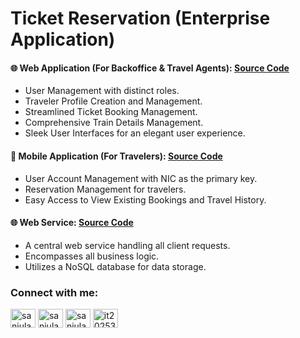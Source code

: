 
# Ticket Reservation (Enterprise Application)

#### 🌐 Web Application (For Backoffice & Travel Agents): [Source Code](https://github.com/Sanjula-Dulshan/Reservation_Web_Client)

- User Management with distinct roles.
- Traveler Profile Creation and Management.
- Streamlined Ticket Booking Management.
- Comprehensive Train Details Management.
- Sleek User Interfaces for an elegant user experience.

#### 📱 Mobile Application (For Travelers): [Source Code](https://github.com/Sanjula-Dulshan/Reservation_Mobile_Client)

- User Account Management with NIC as the primary key.
- Reservation Management for travelers.
- Easy Access to View Existing Bookings and Travel History.

#### 🌐 Web Service: [Source Code](https://github.com/Sanjula-Dulshan/Reservation_Server)
- A central web service handling all client requests.
- Encompasses all business logic.
- Utilizes a NoSQL database for data storage.


<h3 align="left">Connect with me:</h3>
<p align="left">
<a href="https://linkedin.com/in/sanjula-dulshan-154329203/" target="blank"><img align="center" src="https://raw.githubusercontent.com/rahuldkjain/github-profile-readme-generator/master/src/images/icons/Social/linked-in-alt.svg" alt="sanjula-dulshan-154329203/" height="30" width="40" /></a>
<a href="https://fb.com/sanjula.dulshan.37" target="blank"><img align="center" src="https://raw.githubusercontent.com/rahuldkjain/github-profile-readme-generator/master/src/images/icons/Social/facebook.svg" alt="sanjula.dulshan.37" height="30" width="40" /></a>
<a href="https://instagram.com/sanjula_dulshan_" target="blank"><img align="center" src="https://raw.githubusercontent.com/rahuldkjain/github-profile-readme-generator/master/src/images/icons/Social/instagram.svg" alt="sanjula_dulshan_" height="30" width="40" /></a>
<a href="https://www.hackerrank.com/profile/sdulshan10" target="blank"><img align="center" src="https://raw.githubusercontent.com/rahuldkjain/github-profile-readme-generator/master/src/images/icons/Social/hackerrank.svg" alt="it20253530" height="30" width="40" /></a>
</p>

